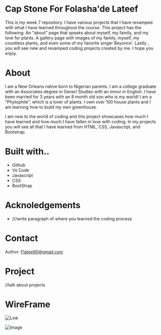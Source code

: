 # Cap Stone For Folasha'de Lateef
This is my week 7 repository. I have various projects that I have revamped with what I have learned throughout the course. This project has the following: An "about" page that speaks about myself, my family, and my love for plants. A gallery page with images of my family, myself, my countless plants, and even some of my favorite singer Beyonce'. Lastly , you will see new and revamped coding projects created by me. I hope you enjoy.
# About
I am a New Orleans native born to Nigerian parents. I am a college graduate with an Associates degree in Generl Studies with an minor in English. I have been married for 3 years with an 8 month old son who is my world! I am a "Phytophile", which is a lover of plants. I own over 100 house plants and I am learning how to build my own greenhouse. 

I am new to the world of coding and this project showcases how much I have learned and how much I have fallen in love with coding. In my projects you will see all that I have learned from HTML, CSS, Javascript, and Bootstrap. 
# Built with..
* Github
* Vs Code
* Javascript
* CSS
* BootStrap
# Acknoledgements
* ///write paragraph of where you learned the coding process
# Contact
Author: Flatee90@gmail.com
# Project
//talk about projects
# WireFrame
![Link](https://www.canva.com/design/DAGKabETNaU/DzjurT5BOIWmWwYmjfMnXA/edit?utm_content=DAGKabETNaU&utm_campaign=designshare&utm_medium=link2&utm_source=sharebutton)

![Image]()


